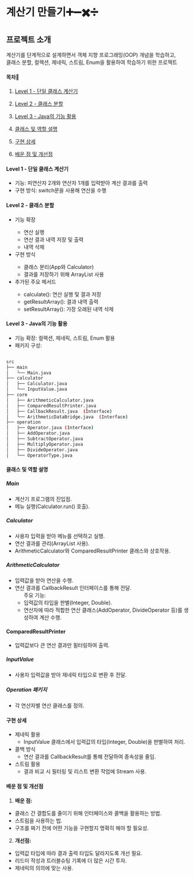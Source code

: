계산기 만들기➕➖✖️➗
=============

프로젝트 소개
----------------------------------
계산기를 단계적으로 설계하면서 객체 지향 프로그래밍(OOP) 개념을 학습하고,   
클래스 분할, 컬렉션, 제네릭, 스트림, Enum을 활용하여 학습하기 위한 프로젝트




#### 목차🔗
1. [Level 1 - 단일 클래스 계산기](#level-1---단일-클래스-계산기)
2. [Level 2 - 클래스 분할](#level-2---클래스-분할)
3. [Level 3 - Java의 기능 활용](#level-3---java의-기능-활용)

4. [클래스 및 역할 설명](#클래스-및-역할-설명)
5. [구현 상세](#구현-상세)
6. [배운 점 및 개선점](#배운-점-및-개선점)


#### Level 1 - 단일 클래스 계산기
<ul>
<li>기능: 피연산자 2개와 연산자 1개를 입력받아 계산 결과를 출력 </li>
<li>구현 방식: switch문을 사용해 연산을 수행</li>
</ul>

#### Level 2 - 클래스 분할

<ul>
<li>기능 확장</li>
<ul>
<li>연산 실행</li>
<li>연산 결과 내역 저장 및 출력</li>
<li>내역 삭제</li>
</ul>
<li>구현 방식</li>
<ul>
<li>클래스 분리(App와 Calculator) </li>
<li>결과를 저장하기 위해 ArrayList 사용 </li>
</ul>
<li>추가된 주요 메서드</li>
<ul>
<li>calculate(): 연산 실행 및 결과 저장 </li>
<li>getResultArray(): 결과 내역 출력 </li>
<li>setResultArray(): 가장 오래된 내역 삭제 </li>
</ul>
</ul>



#### Level 3 - Java의 기능 활용
<ul>
<li>기능 확장: 컬렉션, 제네릭, 스트림, Enum 활용
<li>패키지 구성:
</ul>

```bash

src
├── main
│   └── Main.java
├── calculator
│   ├── Calculator.java
│   └── InputValue.java
├── core
│   ├── ArithmeticCalculator.java
│   ├── ComparedResultPrinter.java
│   ├── CallbackResult.java  (Interface)
│   └── ArithmeticDataBridge.java  (Interface)
├── operation
│   ├── Operator.java (Interface)
│   ├── AddOperator.java
│   ├── SubtractOperator.java
│   ├── MultiplyOperator.java
│   ├── DivideOperator.java
│   └── OperatorType.java
```

#### 클래스 및 역할 설명
##### Main
<ul>
<li>계산기 프로그램의 진입점.
<li>메뉴 실행(Calculator.run() 호출).
</ul>

##### Calculator
<ul>
<li>사용자 입력을 받아 메뉴를 선택하고 실행.
<li>연산 결과를 관리(ArrayList 사용).
<li>ArithmeticCalculator와 ComparedResultPrinter 클래스와 상호작용.
</ul>

##### ArithmeticCalculator
<ul>
<li>입력값을 받아 연산을 수행.
<li>연산 결과를 CallbackResult 인터페이스를 통해 전달.
<ul>주요 기능:
<li>입력값의 타입을 판별(Integer, Double).
<li>연산자에 따라 적합한 연산 클래스(AddOperator, DivideOperator 등)를 생성하여 계산 수행.
</ul>
</ul>

#### ComparedResultPrinter
<ul>
<li>입력값보다 큰 연산 결과만 필터링하여 출력.
</ul>

##### InputValue
<ul>
<li>사용자 입력값을 받아 제네릭 타입으로 변환 후 전달.
</ul>

##### Operation 패키지
<ul>
<li>각 연산자별 연산 클래스를 정의.
</ul>


#### 구현 상세
<ul>
<li>제네릭 활용
<ul>
<li>InputValue 클래스에서 입력값의 타입(Integer, Double)을 판별하여 처리.
</ul>
<li>콜백 방식
<ul>
<li>연산 결과를 CallbackResult를 통해 전달하여 종속성을 줄임.
</ul>
<li>스트림 활용
<ul>
<li>결과 비교 시 필터링 및 리스트 변환 작업에 Stream 사용.
</ul>
</ul>


#### 배운 점 및 개선점
1. **배운 점:**
<ul>
<li>클래스 간 결합도를 줄이기 위해 인터페이스와 콜백을 활용하는 방법.
<li>스트림을 사용하는 법.
<li>구조를 짜기 전에 어떤 기능을 구현할지 명확히 해야 할 필요성.
</ul>

2. **개선점:**
<ul>
<li>입력값 타입에 따라 결과 출력 타입도 달라지도록 개선 필요.
<li>리드미 작성과 트러블슈팅 기록에 더 많은 시간 투자.
<li>제네릭의 의의에 맞는 사용.
</ul>
